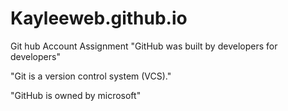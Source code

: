 # Kayleeweb.github.io
Git hub Account Assignment
"GitHub was built by developers for developers"

"Git is a version control system (VCS)."

"GitHub is owned by microsoft"
